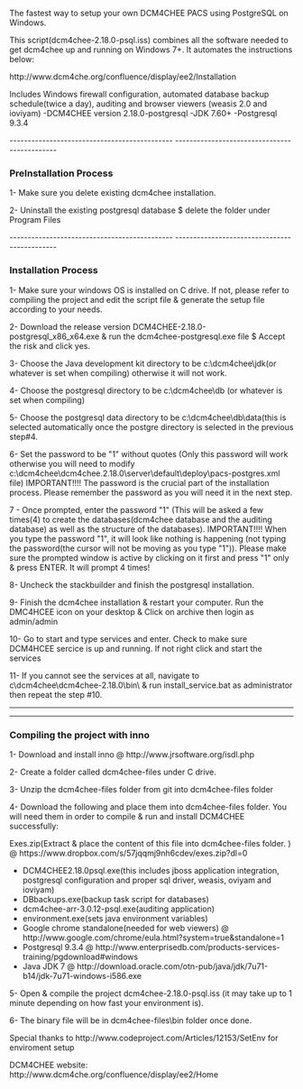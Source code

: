 <p>The fastest way to setup your own DCM4CHEE PACS using PostgreSQL on Windows.</p>
<p>This script(dcm4chee-2.18.0-psql.iss) combines all the software needed to get dcm4chee up and running on Windows 7+. It automates the instructions below:</p>

<p>http://www.dcm4che.org/confluence/display/ee2/Installation</p>

<p>Includes Windows firewall configuration, automated database backup schedule(twice a day), auditing and browser viewers (weasis 2.0 and ioviyam)
-DCM4CHEE version 2.18.0-postgresql
-JDK 7.60+
-Postgresql 9.3.4</p>
---------------------------------------------
---------------------------------------------
<h3>PreInstallation Process</h3>

<p>1- Make sure you delete existing dcm4chee installation.</p>
<p> 2- Uninstall the existing postgresql database $ delete the folder under Program Files</p>
---------------------------------------------
---------------------------------------------
<h3>Installation Process</h3>
<p>1- Make sure your windows OS is installed on C drive. If not, please refer to compiling the project and edit the script file & generate the setup file according to your needs.</p>
<p>2- Download the release version DCM4CHEE-2.18.0-postgresql_x86_x64.exe & run the dcm4chee-postgresql.exe file $ Accept the risk and click yes.</p>
<p>3- Choose the Java development kit directory to be c:\dcm4chee\jdk(or whatever is set when compiling) otherwise it will not work.</p>
<p>4- Choose the postgresql directory to be c:\dcm4chee\db (or whatever is set when compiling)</p>
<p>5- Choose the postgresql data directory to be c:\dcm4chee\db\data(this is selected automatically once the postgre directory is selected in the previous step#4.</p>
<p>6- Set the password to be "1" without quotes (Only this password will work otherwise you will need to modify c:\dcm4chee\dcm4chee.2.18.0\server\default\deploy\pacs-postgres.xml file)
IMPORTANT!!!!
The password is the crucial part of the installation process. Please remember the password as you will need it in the next step.</p>
<p>7 - Once prompted, enter the password "1" (This will be asked a few times(4) to create the databases(dcm4chee database and the auditing database) as well as the structure of the databases). 
IMPORTANT!!!!
When you type the password "1", it will look like nothing is happening (not typing the password(the cursor will not be moving as you type "1")). Please make sure the prompted window is active by clicking on it first and press "1" only & press ENTER. It will prompt 4 times!
</p>
<p>8- Uncheck the stackbuilder and finish the postgresql installation.</p>
<p>9- Finish the dcm4chee installation & restart your computer. Run the DMC4HCEE icon on your desktop & Click on archive then login as admin/admin </p>
<p>10- Go to start and type services and enter. Check to make sure DCM4HCEE sercice is up and running. If not right click and start the services</p>
<p>11- If you cannot see the services at all, navigate to c\dcm4chee\dcm4chee-2.18.0\bin\ & run install_service.bat as administrator then repeat the step #10.</p>

---------------------------------------------
---------------------------------------------

<h3>Compiling the project with inno</h3>
<p>1- Download and install inno @ http://www.jrsoftware.org/isdl.php</p>
<p>2- Create a folder called dcm4chee-files under C drive.</p>
<p>3- Unzip the dcm4chee-files folder from git into dcm4chee-files folder</p>
<p>4- Download the following and place them into dcm4chee-files folder. You will need them in order to compile & run and install DCM4CHEE successfully:
</p>
<p>Exes.zip(Extract & place the content of this file into dcm4chee-files folder. ) @ https://www.dropbox.com/s/57jqqmj9nh6cdev/exes.zip?dl=0</p>
<ul>
<li>DCM4CHEE2.18.0psql.exe(this includes jboss application integration, postgresql configuration and proper sql driver, weasis, oviyam and ioviyam) </li>
<li>DBbackups.exe(backup task script for databases)</li>
<li>dcm4chee-arr-3.0.12-psql.exe(auditing application)</li>
<li>environment.exe(sets java environment variables)</li>
<li>Google chrome standalone(needed for web viewers) @ http://www.google.com/chrome/eula.html?system=true&standalone=1</li>
<li>Postgresql 9.3.4 @ http://www.enterprisedb.com/products-services-training/pgdownload#windows</li>
<li>Java JDK 7 @ http://download.oracle.com/otn-pub/java/jdk/7u71-b14/jdk-7u71-windows-i586.exe</li>
</ul>
<p>5- Open & compile the project dcm4chee-2.18.0-psql.iss (it may take up to 1 minute depending on how fast your environment is).</p>
<p>6- The binary file will be in dcm4chee-files\bin folder once done.</p>
<p>Special thanks to http://www.codeproject.com/Articles/12153/SetEnv for enviroment setup</p>
<p>DCM4CHEE website: http://www.dcm4che.org/confluence/display/ee2/Home</p>
